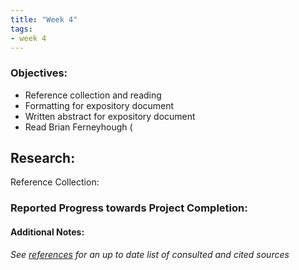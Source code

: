 ```yaml
---
title: "Week 4"
tags:
- week 4
---
```


### Objectives: 
- Reference collection and reading
- Formatting for expository document
- Written abstract for expository document
- Read Brian Ferneyhough (

## Research:
Reference Collection:




### Reported Progress towards Project Completion:


#### Additional Notes:

*See [references](references.md) for an up to date list of consulted and cited sources*
